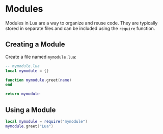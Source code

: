# Modules

Modules in Lua are a way to organize and reuse code. They are typically stored in separate files and can be included using the `require` function.

## Creating a Module

Create a file named `mymodule.lua`:

```lua
-- mymodule.lua
local mymodule = {}

function mymodule.greet(name)
end

return mymodule
```

## Using a Module

```lua
local mymodule = require("mymodule")
mymodule.greet("Lua")
```

